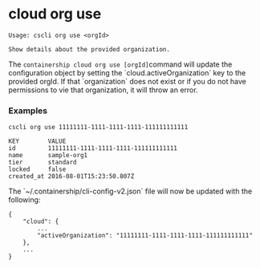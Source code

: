 # cloud org use

```
Usage: cscli org use <orgId>

Show details about the provided organization.
```

The `containership cloud org use [orgId]`command will update the configuration  object by setting the \`cloud.activeOrganization\` key to the provided orgId. If that \`organization\` does not exist or if you do not have permissions to vie that organization, it will throw an error.

### Examples

```
cscli org use 11111111-1111-1111-1111-111111111111

KEY        VALUE
id         11111111-1111-1111-1111-111111111111
name       sample-org1
tier       standard
locked     false
created_at 2016-08-01T15:23:50.807Z
```

The \`~/.containership/cli-config-v2.json\` file will now be updated with the following:

```
{
    "cloud": {
        ...
        "activeOrganization": "11111111-1111-1111-1111-111111111111"
    },
    ...
}
```

## 

